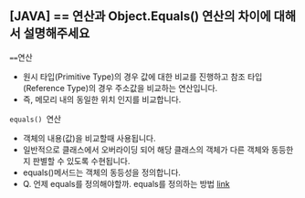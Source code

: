 
## [JAVA] == 연산과 Object.Equals() 연산의 차이에 대해서 설명해주세요

`==`연산 
- 원시 타입(Primitive Type)의 경우 값에 대한 비교를 진행하고 참조 타입(Reference Type)의 경우 주소값을 비교하는 연산입니다.
- 즉, 메모리 내의 동일한 위치 인지를 비교합니다.

`equals() `연산
- 객체의 내용(값)을 비교할때 사용됩니다. 
- 일반적으로 클래스에서 오버라이딩 되어 해당 클래스의 객체가 다른 객체와 동등한지 판별할 수 있도록 수현됩니다. 
- equals()메서드는 객체의 동등성을 정의합니다.
- Q. 언제 equals를 정의해야할까. equals를 정의하는 방법 [link](https://velog.io/@sonypark/Java-equals-hascode-%EB%A9%94%EC%84%9C%EB%93%9C%EB%8A%94-%EC%96%B8%EC%A0%9C-%EC%9E%AC%EC%A0%95%EC%9D%98%ED%95%B4%EC%95%BC-%ED%95%A0%EA%B9%8C)